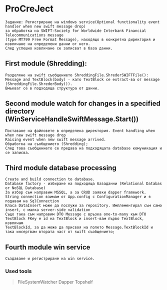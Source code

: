 # ProCreJect 
 ```
Задание: Регистриране на windows service(Optional functionality event handler when new swift message drop) 
за обработка на SWIFT-Society for Worldwide Interbank Financial Telecommunications message 
(type MT799 Free Format Message), находящо в конкретна директория и извличане на определени данни от него. 
След успешно извличане се записват в база данни.
 ```
 
 ## First module (Shredding):
 ```
Разделяне на swift съобщението ShreddingFile.ShrederSWIFTFile():
Message and TextBlock(body) - като TextBlock се extract-ва от message (ShreddingFile.ShrederBody()).
Вмъкват се в подходяща структура от данни.
 ```
 
 ## Second module watch for changes in a specified directory (WinServiceHandleSwiftMessage.Start())
 ```
 Поставане на файловете в определена директория. Event handling when when new swift message drop
 Raising event when new swift message arrived. 
 Обработка на съобщението (Shredding);
 След това съобщението се предава на подходящата database комуникация и се записва.
 ```

 
 ## Third module database processing
```
Create and build connection to database.
Database factory - избиране на подходяща базаданни (Relational Databas or NoSQL Database)
За избор съм направим MSSQL, а за CRUD заявки dapper framework. 
String connection взимам от App.config с ConfigurationManager и я подавам на SqlConnection
Класа DataInsert може да послужи за repository. Имплементирал съм само insert, с малка server-side validation
Също така съм направим DTO Message с връзка one-to-many към DTO TextBlock FKey e id на TextBlock и insert-вам първо TextBlock, извличам
TextBlockId, за да може да присвоя на полето Message.TextBlockId и така инсертвам втората част от swift съобщението;
```  

## Fourth module win service
```
Създаване и регистриране на win service.
```

 ###  Used tools
 > FileSystemWatcher
 > Dapper
 > Topshelf
